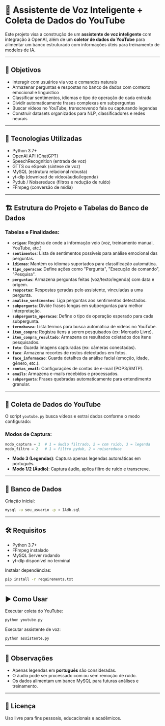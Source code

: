 
# 🤖 Assistente de Voz Inteligente + Coleta de Dados do YouTube

Este projeto visa a construção de um **assistente de voz inteligente** com integração à OpenAI, além de um **coletor de dados do YouTube** para alimentar um banco estruturado com informações úteis para treinamento de modelos de IA.

---

## 🎯 Objetivos

- Interagir com usuários via voz e comandos naturais
- Armazenar perguntas e respostas no banco de dados com contexto emocional e linguístico
- Classificar sentimentos, idiomas e tipo de operação de cada entrada
- Dividir automaticamente frases complexas em subperguntas
- Buscar vídeos no YouTube, transcrevendo fala ou capturando legendas
- Construir datasets organizados para NLP, classificadores e redes neurais

---

## 🧠 Tecnologias Utilizadas

- Python 3.7+
- OpenAI API (ChatGPT)
- SpeechRecognition (entrada de voz)
- GTTS ou eSpeak (síntese de voz)
- MySQL (estrutura relacional robusta)
- yt-dlp (download de vídeo/áudio/legenda)
- Pydub / Noisereduce (filtros e redução de ruído)
- FFmpeg (conversão de mídia)

---

## 🏗️ Estrutura do Projeto e Tabelas do Banco de Dados

### Tabelas e Finalidades:

- **`origem`**: Registra de onde a informação veio (voz, treinamento manual, YouTube, etc.)
- **`sentimentos`**: Lista de sentimentos possíveis para análise emocional das perguntas.
- **`idiomas`**: Mantém os idiomas suportados para classificação automática.
- **`tipo_operacao`**: Define ações como "Pergunta", "Execução de comando", "Pesquisa".
- **`perguntas`**: Armazena perguntas feitas (voz/texto/legenda) com data e origem.
- **`respostas`**: Respostas geradas pelo assistente, vinculadas a uma pergunta.
- **`analise_sentimentos`**: Liga perguntas aos sentimentos detectados.
- **`subpergunta`**: Divide frases longas em subperguntas para melhor interpretação.
- **`subpergunta_operacao`**: Define o tipo de operação esperado para cada subpergunta.
- **`termobusca`**: Lista termos para busca automática de vídeos no YouTube.
- **`item_compra`**: Registra itens a serem pesquisados (ex: Mercado Livre).
- **`item_compra_resultado`**: Armazena os resultados coletados dos itens pesquisados.
- **`foto`**: Guarda imagens capturadas (ex: câmeras conectadas).
- **`face`**: Armazena recortes de rostos detectados em fotos.
- **`face_informacao`**: Guarda detalhes da análise facial (emoção, idade, gênero, etc.).
- **`contas_email`**: Configurações de contas de e-mail (POP3/SMTP).
- **`emails`**: Armazena e-mails recebidos e processados.
- **`subpergunta`**: Frases quebradas automaticamente para entendimento granular.

---

## 📂 Coleta de Dados do YouTube

O script `youtube.py` busca vídeos e extrai dados conforme o modo configurado:

### Modos de Captura:

```python
modo_captura = 3  # 1 = áudio filtrado, 2 = com ruído, 3 = legenda
modo_filtro = 2   # 1 = filtro pydub, 2 = noisereduce
```

- **Modo 3 (Legendas)**: Captura apenas legendas automáticas em português.
- **Modo 1/2 (Áudio)**: Captura áudio, aplica filtro de ruído e transcreve.

---

## 💾 Banco de Dados

Criação inicial:
```bash
mysql -u seu_usuario -p < IAdb.sql
```

---

## 🛠️ Requisitos

- Python 3.7+
- FFmpeg instalado
- MySQL Server rodando
- yt-dlp disponível no terminal

Instalar dependências:
```bash
pip install -r requirements.txt
```

---

## ▶️ Como Usar

Executar coleta do YouTube:
```bash
python youtube.py
```

Executar assistente de voz:
```bash
python assistente.py
```

---

## 📌 Observações

- Apenas legendas em **português** são consideradas.
- O áudio pode ser processado com ou sem remoção de ruído.
- Os dados alimentam um banco MySQL para futuras análises e treinamento.

---

## 📄 Licença

Uso livre para fins pessoais, educacionais e acadêmicos.
 
